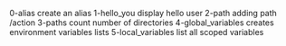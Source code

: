 0-alias create an alias
1-hello_you display hello user
2-path adding path /action
3-paths count number of directories
4-global_variables creates environment variables lists
5-local_variables list all scoped variables
